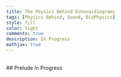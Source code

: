 ```yaml
---
title: The Physics Behind Echocardiograms
tags: [Physics Behind, Sound, BioPhysics]
style: fill
color: light
comments: true
description: In Progress
mathjax: true
---
```

<br>
## Prelude
In Progress
